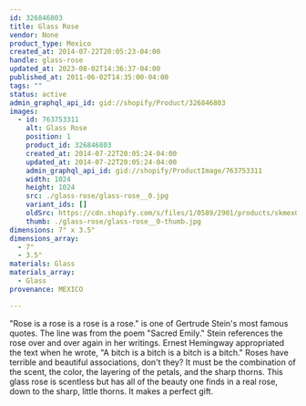```yaml
---
id: 326846803
title: Glass Rose
vendor: None
product_type: Mexico
created_at: 2014-07-22T20:05:23-04:00
handle: glass-rose
updated_at: 2023-08-02T14:36:37-04:00
published_at: 2011-06-02T14:35:00-04:00
tags: ""
status: active
admin_graphql_api_id: gid://shopify/Product/326846803
images:
  - id: 763753311
    alt: Glass Rose
    position: 1
    product_id: 326846803
    created_at: 2014-07-22T20:05:24-04:00
    updated_at: 2014-07-22T20:05:24-04:00
    admin_graphql_api_id: gid://shopify/ProductImage/763753311
    width: 1024
    height: 1024
    src: ./glass-rose/glass-rose__0.jpg
    variant_ids: []
    oldSrc: https://cdn.shopify.com/s/files/1/0589/2901/products/skmex0067.jpeg?v=1406073924
    thumb: ./glass-rose/glass-rose__0-thumb.jpg
dimensions: 7" x 3.5"
dimensions_array:
  - 7"
  - 3.5"
materials: Glass
materials_array:
  - Glass
provenance: MEXICO

---
```


"Rose is a rose is a rose is a rose." is one of Gertrude Stein's most famous quotes. The line was from the poem "Sacred Emily." Stein references the rose over and over again in her writings. Ernest Hemingway appropriated the text when he wrote, "A bitch is a bitch is a bitch is a bitch." Roses have terrible and beautiful associations, don't they? It must be the combination of the scent, the color, the layering of the petals, and the sharp thorns. This glass rose is scentless but has all of the beauty one finds in a real rose, down to the sharp, little thorns. It makes a perfect gift.